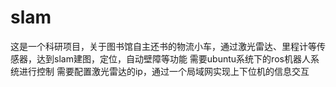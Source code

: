 # slam
这是一个科研项目，关于图书馆自主还书的物流小车，通过激光雷达、里程计等传感器，达到slam建图，定位，自动壁障等功能
需要ubuntu系统下的ros机器人系统进行控制
需要配置激光雷达的ip，通过一个局域网实现上下位机的信息交互
